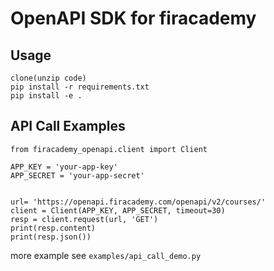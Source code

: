 OpenAPI SDK for firacademy
===

Usage
---

    clone(unzip code)
    pip install -r requirements.txt
    pip install -e .


API Call Examples
---

    from firacademy_openapi.client import Client

    APP_KEY = 'your-app-key'
    APP_SECRET = 'your-app-secret'


    url= 'https://openapi.firacademy.com/openapi/v2/courses/'
    client = Client(APP_KEY, APP_SECRET, timeout=30)
    resp = client.request(url, 'GET')
    print(resp.content)
    print(resp.json())

more example see `examples/api_call_demo.py`
